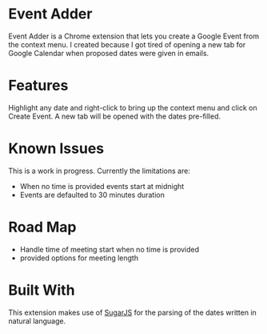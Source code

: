 # Event Adder

Event Adder is a Chrome extension that lets you create a Google Event from the context menu. I created because I got tired of opening a new tab for Google Calendar when proposed dates were given in emails. 

# Features

Highlight any date and right-click to bring up the context menu and click on Create Event. A new tab will be opened with the dates pre-filled. 

# Known Issues

This is a work in progress. Currently the limitations are:
- When no time is provided events start at midnight
- Events are defaulted to 30 minutes duration

# Road Map

- Handle time of meeting start when no time is provided
- provided options for meeting length

# Built With

This extension makes use of [SugarJS](https://sugarjs.com/) for the parsing of the dates written in natural language.